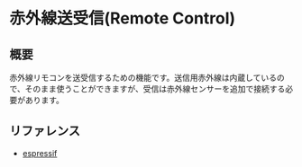 # 赤外線送受信(Remote Control)

## 概要

赤外線リモコンを送受信するための機能です。送信用赤外線は内蔵しているので、そのまま使うことができますが、受信は赤外線センサーを追加で接続する必要があります。

## リファレンス
- [espressif](https://docs.espressif.com/projects/esp-idf/en/latest/api-reference/peripherals/rmt.html)
